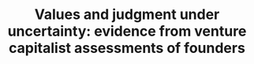 ---
layout: article
comments: true
title: "Values and judgment under uncertainty: evidence from venture capitalist assessments of founders"
excerpt: 
link: https://www.researchgate.net/publication/229741196_Values_and_judgment_under_uncertainty_evidence_from_venture_capitalist_assessments_of_founders
source: 
authors:
  - name: Sharon F. Matusik
    affiliation: University of Colorado Boulder
  - name: Jennifer M. George
    affiliation: Rice University
  - name: Michael B. Heeley
    affiliation: Colorado School of Mines
abstract: 
---